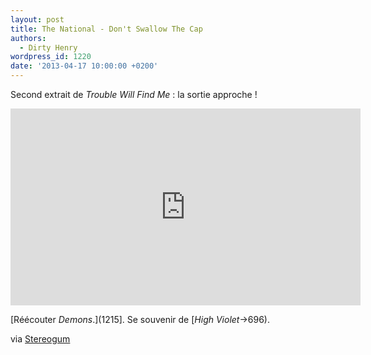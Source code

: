 ```yaml
---
layout: post
title: The National - Don't Swallow The Cap
authors:
  - Dirty Henry
wordpress_id: 1220
date: '2013-04-17 10:00:00 +0200'
---
```

Second extrait de *Trouble Will Find Me* : la sortie approche !

<iframe width="560" height="315" src="http://www.youtube.com/embed/bFnA-8H-5lo" frameborder="0" allowfullscreen></iframe>

[Réécouter *Demons*.](1215]. Se souvenir de [*High Violet*->696).

via [Stereogum](http://stereogum.com/1318302/the-national-dont-swallow-the-cap/mp3/)
